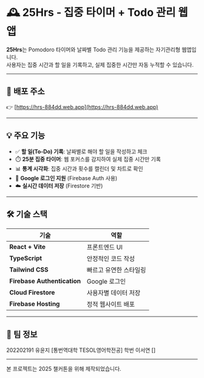 # 🕰️ 25Hrs - 집중 타이머 + Todo 관리 웹앱

**25Hrs**는 Pomodoro 타이머와 날짜별 Todo 관리 기능을 제공하는 자기관리형 웹앱입니다.  
사용자는 집중 시간과 할 일을 기록하고, 실제 집중한 시간만 자동 누적할 수 있습니다.

---

## 🔗 배포 주소

👉 [https://hrs-884dd.web.app](https://hrs-884dd.web.app)

---

## 💡 주요 기능

- ✅ **할 일(To-Do) 기록**: 날짜별로 해야 할 일을 작성하고 체크
- ⏱️ **25분 집중 타이머**: 웹 포커스를 감지하여 실제 집중 시간만 기록
- 📊 **통계 시각화**: 집중 시간과 횟수를 캘린더 및 차트로 확인
- 🔐 **Google 로그인 지원** (Firebase Auth 사용)
- ☁️ **실시간 데이터 저장** (Firestore 기반)

---

## 🛠️ 기술 스택

| 기술 | 역할 |
|------|------|
| **React + Vite** | 프론트엔드 UI |
| **TypeScript** | 안정적인 코드 작성 |
| **Tailwind CSS** | 빠르고 유연한 스타일링 |
| **Firebase Authentication** | Google 로그인 |
| **Cloud Firestore** | 사용자별 데이터 저장 |
| **Firebase Hosting** | 정적 웹사이트 배포 |

---

## 👥 팀 정보

202202191 유윤지 [통번역대학 TESOL영어학전공]
학번      이서연 []

---

본 프로젝트는 2025 챌커톤을 위해 제작되었습니다.